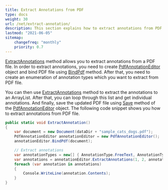 ```yaml
---
title: Extract Annotations from PDF 
type: docs
weight: 30
url: /net/extract-annotation/
description: This section explains how to extract annotations from PDF file to XFDF with Aspose.PDF Facades.
lastmod: "2021-06-05"
sitemap:
    changefreq: "monthly"
    priority: 0.7
---
```


[ExtractAnnotations](https://reference.aspose.com/pdf/net/aspose.pdf.facades.pdfannotationeditor/extractannotations/methods/1) method allows you to extract annotations from a PDF file. In order to extract annotations, you need to create [PdfAnnotationEditor](https://reference.aspose.com/pdf/net/aspose.pdf.facades/pdfannotationeditor) object and bind PDF file using [BindPdf](https://reference.aspose.com/pdf/net/aspose.pdf.facades.facade/bindpdf/methods/3) method. After that, you need to create an enumeration of annotation types which you want to extract from PDF file. 

You can then use [ExtractAnnotations](https://reference.aspose.com/pdf/net/aspose.pdf.facades.pdfannotationeditor/extractannotations/methods/1) method to extract the annotations to an ArrayList. After that, you can loop through this list and get individual annotations. And finally, save the updated PDF file using [Save](https://reference.aspose.com/pdf/net/aspose.pdf/document/methods/save) method of the [PdfAnnotationEditor](https://reference.aspose.com/pdf/net/aspose.pdf.facades/pdfannotationeditor) object. The following code snippet shows you how to extract annotations from PDF file.

```csharp
public static void ExtractAnnotation()
{
    var document = new Document(dataDir + "sample_cats_dogs.pdf");
    PdfAnnotationEditor annotationEditor = new PdfAnnotationEditor();
    annotationEditor.BindPdf(document);

    // Extract annotations
    var annotationTypes = new[] { AnnotationType.FreeText, AnnotationType.Text };
    var annotations = annotationEditor.ExtractAnnotations(1, 2, annotationTypes);
    foreach (var annotation in annotations)
    {
        Console.WriteLine(annotation.Contents);
    }
}
```
